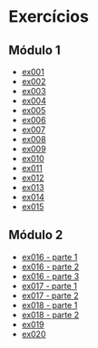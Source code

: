 # Exercícios

## Módulo 1
 - <a href="https://webertrodrigues.github.io/html-css/exercicio/ex001/index.html">ex001</a>
 - <a href="https://webertrodrigues.github.io/html-css/exercicio/ex002/index.html">ex002</a>
 - <a href="https://webertrodrigues.github.io/html-css/exercicio/ex003/index.html">ex003</a>
 - <a href="https://webertrodrigues.github.io/html-css/exercicio/ex004/index.html">ex004</a>
 - <a href="#">ex005</a>
 - <a href="https://webertrodrigues.github.io/html-css/exercicio/ex006/index.html">ex006</a>
 - <a href="https://webertrodrigues.github.io/html-css/exercicio/ex007/index.html">ex007</a>
 - <a href="https://webertrodrigues.github.io/html-css/exercicio/ex008/index.html">ex008</a>
 - <a href="https://webertrodrigues.github.io/html-css/exercicio/ex009/index.html">ex009</a>
 - <a href="https://webertrodrigues.github.io/html-css/exercicio/ex010/index.html">ex010</a>
 - <a href="https://webertrodrigues.github.io/html-css/exercicio/ex011/index.html">ex011</a>
 - <a href="https://webertrodrigues.github.io/html-css/exercicio/ex012/index.html">ex012</a>
 - <a href="https://webertrodrigues.github.io/html-css/exercicio/ex013/index.html">ex013</a>
 - <a href="https://webertrodrigues.github.io/html-css/exercicio/ex014/index.html">ex014</a>
 - <a href="https://webertrodrigues.github.io/html-css/exercicio/ex015/index.html">ex015</a>

## Módulo 2
 - <a href="https://webertrodrigues.github.io/html-css/exercicio/ex016/cor01.html">ex016 - parte 1</a>
 - <a href="https://webertrodrigues.github.io/html-css/exercicio/ex016/cor02.html">ex016 - parte 2</a>
 - <a href="https://webertrodrigues.github.io/html-css/exercicio/ex016/cor03.html">ex016 - parte 3</a>
 - <a href="https://webertrodrigues.github.io/html-css/exercicio/ex017/fonte01.html">ex017 - parte 1</a>
 - <a href="https://webertrodrigues.github.io/html-css/exercicio/ex017/fontes02.html">ex017 - parte 2</a>
 - <a href="https://webertrodrigues.github.io/html-css/exercicio/ex018/fonte01.html">ex018 - parte 1</a>
 - <a href="https://webertrodrigues.github.io/html-css/exercicio/ex018/fonte02.html">ex018 - parte 2</a>
 - <a href="https://webertrodrigues.github.io/html-css/exercicio/ex019/id.html">ex019</a>
 - <a href="https://webertrodrigues.github.io/html-css/exercicio/ex020/Links.html">ex020</a>